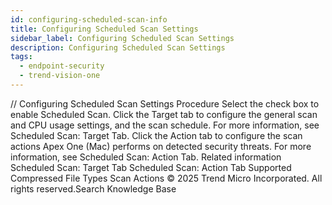 ```yaml
---
id: configuring-scheduled-scan-info
title: Configuring Scheduled Scan Settings
sidebar_label: Configuring Scheduled Scan Settings
description: Configuring Scheduled Scan Settings
tags:
  - endpoint-security
  - trend-vision-one
---
```


/*<![CDATA[*/ $('#title').html($('meta[name=map-description]').attr('content')); /*]]>*/ Configuring Scheduled Scan Settings Procedure Select the check box to enable Scheduled Scan. Click the Target tab to configure the general scan and CPU usage settings, and the scan schedule. For more information, see Scheduled Scan: Target Tab. Click the Action tab to configure the scan actions Apex One (Mac) performs on detected security threats. For more information, see Scheduled Scan: Action Tab. Related information Scheduled Scan: Target Tab Scheduled Scan: Action Tab Supported Compressed File Types Scan Actions © 2025 Trend Micro Incorporated. All rights reserved.Search Knowledge Base